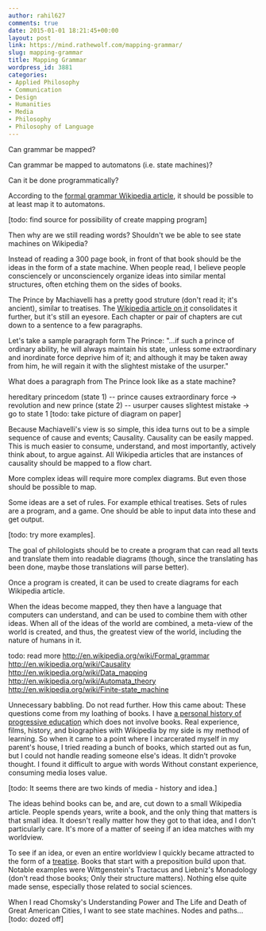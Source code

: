 ```yaml
---
author: rahil627
comments: true
date: 2015-01-01 18:21:45+00:00
layout: post
link: https://mind.rathewolf.com/mapping-grammar/
slug: mapping-grammar
title: Mapping Grammar
wordpress_id: 3881
categories:
- Applied Philosophy
- Communication
- Design
- Humanities
- Media
- Philosophy
- Philosophy of Language
---
```


Can grammar be mapped?

Can grammar be mapped to automatons (i.e. state machines)?

Can it be done programmatically?

According to the [formal grammar Wikipedia article](http://en.wikipedia.org/wiki/Formal_grammar), it should be possible to at least map it to automatons.

[todo: find source for possibility of create mapping program]

Then why are we still reading words? Shouldn't we be able to see state machines on Wikipedia?

Instead of reading a 300 page book, in front of that book should be the ideas in the form of a state machine. When people read, I believe people consciencely or unconsciencely organize ideas into similar mental structures, often etching them on the sides of books.

The Prince by Machiavelli has a pretty good struture (don't read it; it's ancient), similar to treatises. The [Wikipedia article on it](http://en.wikipedia.org/wiki/The_Prince) consolidates it further, but it's still an eyesore. Each chapter or pair of chapters are cut down to a sentence to a few paragraphs.

Let's take a sample paragraph form The Prince:
"...if such a prince of ordinary ability, he will always maintain his state, unless some extraordinary and inordinate force deprive him of it; and although it may be taken away from him, he will regain it with the slightest mistake of the usurper."

What does a paragraph from The Prince look like as a state machine?

hereditary princedom (state 1) -- prince causes extraordinary force -> revolution and new prince (state 2) -- usurper causes slightest mistake -> go to state 1
[todo: take picture of diagram on paper]

Because Machiavelli's view is so simple, this idea turns out to be a simple sequence of cause and events; Causality. Causality can be easily mapped. This is much easier to consume, understand, and most importantly, actively think about, to argue against. All Wikipedia articles that are instances of causality should be mapped to a flow chart.

More complex ideas will require more complex diagrams. But even those should be possible to map. 

Some ideas are a set of rules. For example ethical treatises. Sets of rules are a program, and a game. One should be able to input data into these and get output.

[todo: try more examples].

The goal of philologists should be to create a program that can read all texts and translate them into readable diagrams (though, since the translating has been done, maybe those translations will parse better).

Once a program is created, it can be used to create diagrams for each Wikipedia article.

When the ideas become mapped, they then have a language that computers can understand, and can be used to combine them with other ideas. When all of the ideas of the world are combined, a meta-view of the world is created, and thus, the greatest view of the world, including the nature of humans in it.

todo:
read more http://en.wikipedia.org/wiki/Formal_grammar
http://en.wikipedia.org/wiki/Causality
http://en.wikipedia.org/wiki/Data_mapping
http://en.wikipedia.org/wiki/Automata_theory
http://en.wikipedia.org/wiki/Finite-state_machine

Unnecessary babbling. Do not read further.
How this came about:
These questions come from my loathing of books. I have [a personal history of progressive education](https://mind.rathewolf.com/my-education) which does not involve books. Real experience, films, history, and biographies with Wikipedia by my side is my method of learning. So when it came to a point where I incarcerated myself in my parent's house, I tried reading a bunch of books, which started out as fun, but I could not handle reading someone else's ideas. It didn't provoke thought. I found it difficult to argue with words Without constant experience, consuming media loses value.

[todo: It seems there are two kinds of media - history and idea.]

The ideas behind books can be, and are, cut down to a small Wikipedia article. People spends years, write a book, and the only thing that matters is that small idea. It doesn't really matter how they got to that idea, and I don't particularly care. It's more of a matter of seeing if an idea matches with my worldview.

To see if an idea, or even an entire worldview I quickly became attracted to the form of a [treatise](http://en.wikipedia.org/wiki/Treatise). Books that start with a preposition build upon that. Notable examples were Wittgenstein's Tractacus and Liebniz's Monadology (don't read those books; Only their structure matters). Nothing else quite made sense, especially those related to social sciences.

When I read Chomsky's Understanding Power and The Life and Death of Great American Cities, I want to see state machines. Nodes and paths... [todo: dozed off]
